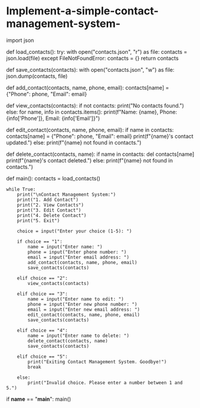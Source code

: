 # Implement-a-simple-contact-management-system-
import json

def load_contacts():
    try:
        with open("contacts.json", "r") as file:
            contacts = json.load(file)
    except FileNotFoundError:
        contacts = {}
    return contacts

def save_contacts(contacts):
    with open("contacts.json", "w") as file:
        json.dump(contacts, file)

def add_contact(contacts, name, phone, email):
    contacts[name] = {"Phone": phone, "Email": email}

def view_contacts(contacts):
    if not contacts:
        print("No contacts found.")
    else:
        for name, info in contacts.items():
            print(f"Name: {name}, Phone: {info['Phone']}, Email: {info['Email']}")

def edit_contact(contacts, name, phone, email):
    if name in contacts:
        contacts[name] = {"Phone": phone, "Email": email}
        print(f"{name}'s contact updated.")
    else:
        print(f"{name} not found in contacts.")

def delete_contact(contacts, name):
    if name in contacts:
        del contacts[name]
        print(f"{name}'s contact deleted.")
    else:
        print(f"{name} not found in contacts.")

def main():
    contacts = load_contacts()

    while True:
        print("\nContact Management System:")
        print("1. Add Contact")
        print("2. View Contacts")
        print("3. Edit Contact")
        print("4. Delete Contact")
        print("5. Exit")

        choice = input("Enter your choice (1-5): ")

        if choice == "1":
            name = input("Enter name: ")
            phone = input("Enter phone number: ")
            email = input("Enter email address: ")
            add_contact(contacts, name, phone, email)
            save_contacts(contacts)

        elif choice == "2":
            view_contacts(contacts)

        elif choice == "3":
            name = input("Enter name to edit: ")
            phone = input("Enter new phone number: ")
            email = input("Enter new email address: ")
            edit_contact(contacts, name, phone, email)
            save_contacts(contacts)

        elif choice == "4":
            name = input("Enter name to delete: ")
            delete_contact(contacts, name)
            save_contacts(contacts)

        elif choice == "5":
            print("Exiting Contact Management System. Goodbye!")
            break

        else:
            print("Invalid choice. Please enter a number between 1 and 5.")

if __name__ == "__main__":
    main()
    

